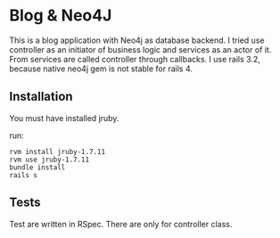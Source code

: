 # Blog & Neo4J

This is a blog application with Neo4j as database backend. I tried use controller as an initiator of business logic
and services as an actor of it. From services are called controller through callbacks. I use rails 3.2, because native
neo4j gem is not stable for rails 4.

## Installation

You must have installed jruby.

run:

	rvm install jruby-1.7.11
	rvm use jruby-1.7.11
	bundle install
	rails s
	
## Tests

Test are written in RSpec. There are only for controller class.
